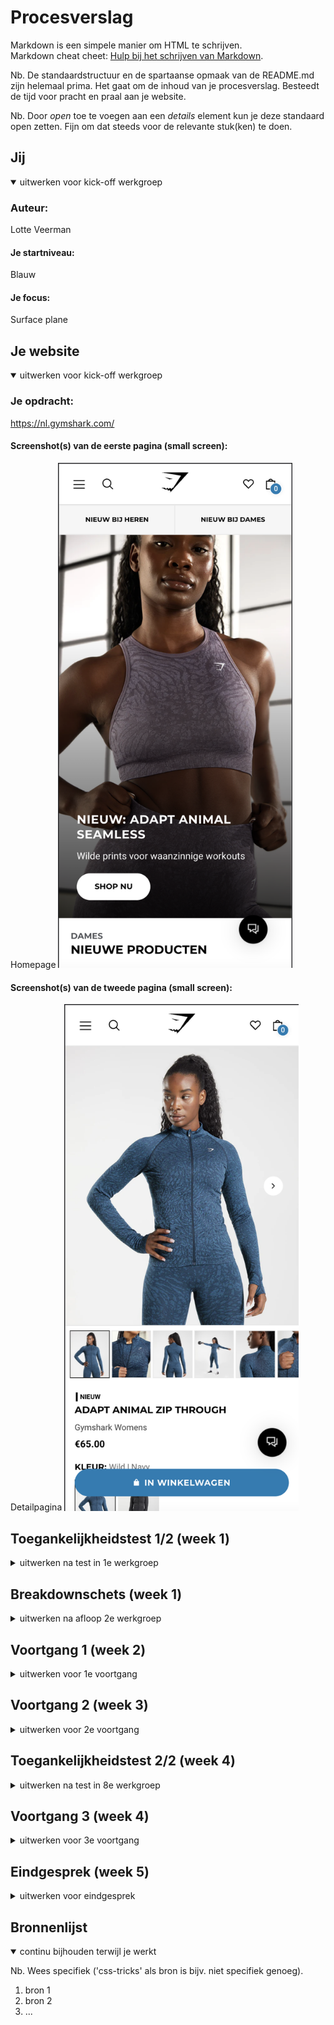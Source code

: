 # Procesverslag
Markdown is een simpele manier om HTML te schrijven.  
Markdown cheat cheet: [Hulp bij het schrijven van Markdown](https://github.com/adam-p/markdown-here/wiki/Markdown-Cheatsheet).

Nb. De standaardstructuur en de spartaanse opmaak van de README.md zijn helemaal prima. Het gaat om de inhoud van je procesverslag. Besteedt de tijd voor pracht en praal aan je website.

Nb. Door *open* toe te voegen aan een *details* element kun je deze standaard open zetten. Fijn om dat steeds voor de relevante stuk(ken) te doen.





## Jij

<details open>
  <summary>uitwerken voor kick-off werkgroep</summary>

  ### Auteur:
  Lotte Veerman

  #### Je startniveau:
  Blauw

  #### Je focus:
  Surface plane
 
</details>





## Je website

<details open>
  <summary>uitwerken voor kick-off werkgroep</summary>

  ### Je opdracht:
  https://nl.gymshark.com/
  
  #### Screenshot(s) van de eerste pagina (small screen): 
  Homepage 
  <img src="readme-images/homepage.png" width="375px" alt="homepage">

  #### Screenshot(s) van de tweede pagina (small screen):
  Detailpagina 
  <img src="readme-images/detail.png" width="375px" alt="quizpagina">
  
 
</details>



## Toegankelijkheidstest 1/2 (week 1)

<details>
  <summary>uitwerken na test in 1e werkgroep</summary>

  ### Bevindingen
  Op de huidige website werkt de screenreader best wel prima. Het enige wat niet helemaal goed ging waren de headings. Die slaat de screenreader over. En je kan bijvoorbeeld het menu niet overslaan dus die wordt eerst helemaal opgenoemd voordat je de rest van de website kan bekijken.

  #### Screenreader
  Ik zou kunnen kijken naar de kopjes. Ik heb geen idee of het lukt maar het zou fijn zijn als die kopjes in mijn website wel worden opgenoemd.

  #### Muis en Toetsenbord 
  Met de tabs kun je door de hele website heen zonder je muis te hoeven gebruiken. Wanneer je op een knop wil klikken kan dat met enter.


  #### Motoriek (shocks, elastiekjes)
  Deze test hebben we in week 1 niet gedaan.


  #### Visueel (brillen, contrast, kleurenblind, dark/light). 
  Deze test hebben we in week 1 niet gedaan.

</details>



## Breakdownschets (week 1)

<details>
  <summary>uitwerken na afloop 2e werkgroep</summary>

  ### de hele pagina: 
  <img src="readme-images/breakdownschets.jpg" width="375px" alt="breakdown van de hele pagina">

</details>





## Voortgang 1 (week 2)

<details>
  <summary>uitwerken voor 1e voortgang</summary>

  ### Stand van zaken
  Ik was ziek tijdens de eerste voortgang dus ik was er niet bij. Hierdoor heb ik geen feedback ontvangen.

</details>





## Voortgang 2 (week 3)

<details>
  <summary>uitwerken voor 2e voortgang</summary>

  ### Stand van zaken
  Deze keer was ik er wel bij. Ik heb mijn website laten zien hoever ik tot nu toe ben. Op dat moment had ik de eerste pagina bijna klaar behalve de footer en het menu. Dit werkte nog niet. Er werden wat vragen gesteld over keuzes die ik had gemaakt bijvoorbeeld over hoe ik de carroussel had gemaakt. Dit was gelukig allemaal goed.


  ### Verslag van meeting
  Ik vroeg mij tijdens de voortgang 1 ding af en dat was hoe ik een deel van de footer moest maken. Ik was daar al aan begonnen maar dat lukte niet helemaal. In de footer zit een stukje dat je in en uit kan klappen en wanneer de dat doet veranderd het icoon van een plus naar een min. De docent vertelde dat ik dit het beste met details kon maken dus dat heb ik opgezocht.

</details>





## Toegankelijkheidstest 2/2 (week 4)

<details>
  <summary>uitwerken na test in 8e werkgroep</summary>

  ### Bevindingen
  Het testen van de toegankelijkheid ging eigenlijk heel goed. Sommige dingen waren wat lastiger maar over het algemeen ben ik wel tevreden met het eindresultaat. 

  #### Screenreader
  Mijn website reageert niet op tabs. Wanneer ik de screenreader aanzet gaat hij alles in een keer opnoemen wat niet gaat natuurlijk. Wel vraagt hij bij elke knop of je daarop wil klikken. Dat is wel goed gegaan. Ook slaat de screenreader alle headings over. 

  Ik moet hier dus nog aan gaan werken om dat helemaal kloppend te krijgen. Dit heb ik ook al bij de toegankelijkheidstest in week 1 benoemnd. Het zou mooi zijn als alle heading ook worden voorgelezen


  #### Muis en Toetsenbord 
  Tijdens de screenreader heb ik ook meteen het toestenbord getest. Zoals eerder gezegd reageerd mijn website niet op tabs dus dat moet ik gaan oplossen. Ook zou het mooi zijn als de gebruiker van mijn website de vraag zou krijgen bij het menu om die over te slaan. Het menu is namelijk heel groot en dat duurt super lang tot de screenreader daar helemaal doorheen is. Ik kan goed begrijpen dat gebruikers daar niet op zitten te wachten als ze alleen de content op de homepage willen bekijken/horen.


  #### Motoriek (shocks, elastiekjes)
  Wat ik merkte bij de shocks was dat het super moeilijk was om uberhaupt je telefoon goed vast te houden. Het werd al iets makkelijker als je je telefoon in je "gewone" hand hield of als je je telefoon neerlegde op tafel. Het koste meer moeite om alles te vinden en te klikken op het menu bijvoorbeeld, daardoor duurder het allemaal ook iets langer. 


  #### Visueel (brillen, contrast, kleurenblind, dark/light). 
  Ik heb 7 verschillende brillen opgezet om te testen hoe goed je mijn website dan kan gebruiken.
  - Low contrast:
    Ik ga heel dicht op mijn scherm zitten om het beter te zien. Ook waren de du Lijntjes zijn niet te zien

  - Peripheral field loss:
    Je kan alles nog wel zien alleen lastiger en het duurt iets langer.

  - Blur/Glare:
    Je ziet niks alleen als je heel dichtbij gaat.

  - Combines loss:
    Je ziet eigenlijk alles nog maar 

  - Hemifield loss:
    Je ziet het nog wel maar soms moet je even bewegen met je hoofd om het net even iets beter te zien.

  - Color:
    Je kon alles nog wel goed zien. Alles wat blauw is wordt groen door het gele glas.

  - Central field loss:
    Website is goed te zien. Contrast is overal duidelijk. Wanneer je helemaal recht kijkt zie je eventjes niks maar wanneer je je hoofd draait wel weer goed. 

</details>





## Voortgang 3 (week 4)

<details>
  <summary>uitwerken voor 3e voortgang</summary>

  ### Stand van zaken
  hier dit ging goed & dit was lastig (neem ook screenshots op van delen van je website en code)


  ### Agenda voor meeting
  samen met je groepje opstellen

  | student 1      | student 2          | student 3    | student 4        |
  | ---            | ---                | ---          | ---              |
  | dit bespreken  | en dit             | en ik dit    | en dan ik dat    |
  | en dat ook nog | dit als er tijd is | nog een punt | dit wil ik zeker |
  | ...            | ...                | ...          | ...              |


  ### Verslag van meeting
  hier na afloop snel de uitkomsten van de meeting vastleggen

  - punt 1
  - punt 2
  - nog een punt
  - ...

</details>





## Eindgesprek (week 5)

<details>
  <summary>uitwerken voor eindgesprek</summary>

  ### Je uitkomst - karakteristiek screenshots:
  <img src="readme-images/dummy-plaatje.jpg" width="375px" alt="uitomst opdracht 1">


  ### Dit ging goed/Heb ik geleerd: 
  Korte omschrijving met plaatjes

  <img src="readme-images/dummy-plaatje.jpg" width="375px" alt="top">


  ### Dit was lastig/Is niet gelukt:
  Korte omschrijving met plaatjes

  <img src="readme-images/dummy-plaatje.jpg" width="375px" alt="bummer">
</details>





## Bronnenlijst

<details open>
  <summary>continu bijhouden terwijl je werkt</summary>

  Nb. Wees specifiek ('css-tricks' als bron is bijv. niet specifiek genoeg).

  1. bron 1
  2. bron 2
  3. ...

</details>